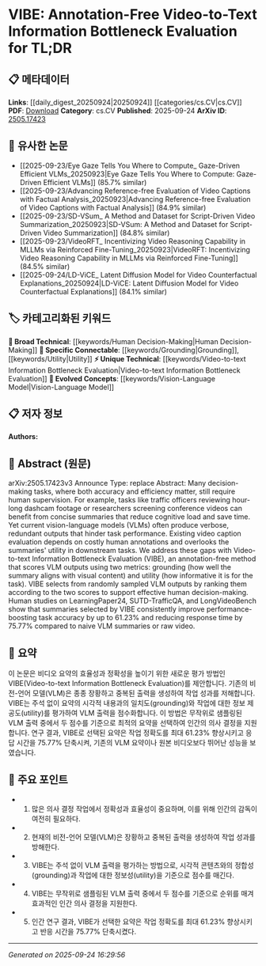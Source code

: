 <!-- KEYWORD_LINKING_METADATA:
{
  "processed_timestamp": "2025-09-24T16:29:56.117010",
  "vocabulary_version": "1.0",
  "selected_keywords": [
    "Vision-Language Model",
    "Video-to-text Information Bottleneck Evaluation",
    "Grounding",
    "Utility",
    "Human Decision-Making"
  ],
  "rejected_keywords": [],
  "similarity_scores": {
    "Vision-Language Model": 0.85,
    "Video-to-text Information Bottleneck Evaluation": 0.8,
    "Grounding": 0.78,
    "Utility": 0.77,
    "Human Decision-Making": 0.65
  },
  "extraction_method": "AI_prompt_based",
  "budget_applied": true,
  "candidates_json": {
    "candidates": [
      {
        "surface": "Vision-Language Models",
        "canonical": "Vision-Language Model",
        "aliases": [
          "VLM",
          "Vision-Language"
        ],
        "category": "evolved_concepts",
        "rationale": "Vision-Language Models are central to the paper's focus on video-to-text summarization, linking it to recent advancements in multimodal AI.",
        "novelty_score": 0.45,
        "connectivity_score": 0.88,
        "specificity_score": 0.7,
        "link_intent_score": 0.85
      },
      {
        "surface": "Video-to-text Information Bottleneck Evaluation",
        "canonical": "Video-to-text Information Bottleneck Evaluation",
        "aliases": [
          "VIBE"
        ],
        "category": "unique_technical",
        "rationale": "VIBE is a novel evaluation method introduced in the paper, crucial for understanding its contribution to video summarization.",
        "novelty_score": 0.95,
        "connectivity_score": 0.6,
        "specificity_score": 0.9,
        "link_intent_score": 0.8
      },
      {
        "surface": "Grounding",
        "canonical": "Grounding",
        "aliases": [
          "Alignment"
        ],
        "category": "specific_connectable",
        "rationale": "Grounding is a key metric for evaluating how well summaries align with visual content, essential for linking to evaluation methods.",
        "novelty_score": 0.5,
        "connectivity_score": 0.75,
        "specificity_score": 0.65,
        "link_intent_score": 0.78
      },
      {
        "surface": "Utility",
        "canonical": "Utility",
        "aliases": [
          "Informative Value"
        ],
        "category": "specific_connectable",
        "rationale": "Utility measures the informative value of summaries, linking it to task performance improvements.",
        "novelty_score": 0.48,
        "connectivity_score": 0.72,
        "specificity_score": 0.68,
        "link_intent_score": 0.77
      },
      {
        "surface": "Human Decision-Making",
        "canonical": "Human Decision-Making",
        "aliases": [
          "Decision Support"
        ],
        "category": "broad_technical",
        "rationale": "Human decision-making is a broad concept but central to the paper's goal of improving task performance through better summaries.",
        "novelty_score": 0.4,
        "connectivity_score": 0.7,
        "specificity_score": 0.6,
        "link_intent_score": 0.65
      }
    ],
    "ban_list_suggestions": [
      "method",
      "performance",
      "task"
    ]
  },
  "decisions": [
    {
      "candidate_surface": "Vision-Language Models",
      "resolved_canonical": "Vision-Language Model",
      "decision": "linked",
      "scores": {
        "novelty": 0.45,
        "connectivity": 0.88,
        "specificity": 0.7,
        "link_intent": 0.85
      }
    },
    {
      "candidate_surface": "Video-to-text Information Bottleneck Evaluation",
      "resolved_canonical": "Video-to-text Information Bottleneck Evaluation",
      "decision": "linked",
      "scores": {
        "novelty": 0.95,
        "connectivity": 0.6,
        "specificity": 0.9,
        "link_intent": 0.8
      }
    },
    {
      "candidate_surface": "Grounding",
      "resolved_canonical": "Grounding",
      "decision": "linked",
      "scores": {
        "novelty": 0.5,
        "connectivity": 0.75,
        "specificity": 0.65,
        "link_intent": 0.78
      }
    },
    {
      "candidate_surface": "Utility",
      "resolved_canonical": "Utility",
      "decision": "linked",
      "scores": {
        "novelty": 0.48,
        "connectivity": 0.72,
        "specificity": 0.68,
        "link_intent": 0.77
      }
    },
    {
      "candidate_surface": "Human Decision-Making",
      "resolved_canonical": "Human Decision-Making",
      "decision": "linked",
      "scores": {
        "novelty": 0.4,
        "connectivity": 0.7,
        "specificity": 0.6,
        "link_intent": 0.65
      }
    }
  ]
}
-->

# VIBE: Annotation-Free Video-to-Text Information Bottleneck Evaluation for TL;DR

## 📋 메타데이터

**Links**: [[daily_digest_20250924|20250924]] [[categories/cs.CV|cs.CV]]
**PDF**: [Download](https://arxiv.org/pdf/2505.17423.pdf)
**Category**: cs.CV
**Published**: 2025-09-24
**ArXiv ID**: [2505.17423](https://arxiv.org/abs/2505.17423)

## 🔗 유사한 논문
- [[2025-09-23/Eye Gaze Tells You Where to Compute_ Gaze-Driven Efficient VLMs_20250923|Eye Gaze Tells You Where to Compute: Gaze-Driven Efficient VLMs]] (85.7% similar)
- [[2025-09-23/Advancing Reference-free Evaluation of Video Captions with Factual Analysis_20250923|Advancing Reference-free Evaluation of Video Captions with Factual Analysis]] (84.9% similar)
- [[2025-09-23/SD-VSum_ A Method and Dataset for Script-Driven Video Summarization_20250923|SD-VSum: A Method and Dataset for Script-Driven Video Summarization]] (84.8% similar)
- [[2025-09-23/VideoRFT_ Incentivizing Video Reasoning Capability in MLLMs via Reinforced Fine-Tuning_20250923|VideoRFT: Incentivizing Video Reasoning Capability in MLLMs via Reinforced Fine-Tuning]] (84.5% similar)
- [[2025-09-24/LD-ViCE_ Latent Diffusion Model for Video Counterfactual Explanations_20250924|LD-ViCE: Latent Diffusion Model for Video Counterfactual Explanations]] (84.1% similar)

## 🏷️ 카테고리화된 키워드
**🧠 Broad Technical**: [[keywords/Human Decision-Making|Human Decision-Making]]
**🔗 Specific Connectable**: [[keywords/Grounding|Grounding]], [[keywords/Utility|Utility]]
**⚡ Unique Technical**: [[keywords/Video-to-text Information Bottleneck Evaluation|Video-to-text Information Bottleneck Evaluation]]
**🚀 Evolved Concepts**: [[keywords/Vision-Language Model|Vision-Language Model]]

## 📋 저자 정보

**Authors:** 

## 📄 Abstract (원문)

arXiv:2505.17423v3 Announce Type: replace 
Abstract: Many decision-making tasks, where both accuracy and efficiency matter, still require human supervision. For example, tasks like traffic officers reviewing hour-long dashcam footage or researchers screening conference videos can benefit from concise summaries that reduce cognitive load and save time. Yet current vision-language models (VLMs) often produce verbose, redundant outputs that hinder task performance. Existing video caption evaluation depends on costly human annotations and overlooks the summaries' utility in downstream tasks. We address these gaps with Video-to-text Information Bottleneck Evaluation (VIBE), an annotation-free method that scores VLM outputs using two metrics: grounding (how well the summary aligns with visual content) and utility (how informative it is for the task). VIBE selects from randomly sampled VLM outputs by ranking them according to the two scores to support effective human decision-making. Human studies on LearningPaper24, SUTD-TrafficQA, and LongVideoBench show that summaries selected by VIBE consistently improve performance-boosting task accuracy by up to 61.23% and reducing response time by 75.77% compared to naive VLM summaries or raw video.

## 📝 요약

이 논문은 비디오 요약의 효율성과 정확성을 높이기 위한 새로운 평가 방법인 VIBE(Video-to-text Information Bottleneck Evaluation)를 제안합니다. 기존의 비전-언어 모델(VLM)은 종종 장황하고 중복된 출력을 생성하여 작업 성과를 저해합니다. VIBE는 주석 없이 요약의 시각적 내용과의 일치도(grounding)와 작업에 대한 정보 제공도(utility)를 평가하여 VLM 출력을 점수화합니다. 이 방법은 무작위로 샘플링된 VLM 출력 중에서 두 점수를 기준으로 최적의 요약을 선택하여 인간의 의사 결정을 지원합니다. 연구 결과, VIBE로 선택된 요약은 작업 정확도를 최대 61.23% 향상시키고 응답 시간을 75.77% 단축시켜, 기존의 VLM 요약이나 원본 비디오보다 뛰어난 성능을 보였습니다.

## 🎯 주요 포인트

- 1. 많은 의사 결정 작업에서 정확성과 효율성이 중요하며, 이를 위해 인간의 감독이 여전히 필요하다.
- 2. 현재의 비전-언어 모델(VLM)은 장황하고 중복된 출력을 생성하여 작업 성과를 방해한다.
- 3. VIBE는 주석 없이 VLM 출력을 평가하는 방법으로, 시각적 콘텐츠와의 정합성(grounding)과 작업에 대한 정보성(utility)을 기준으로 점수를 매긴다.
- 4. VIBE는 무작위로 샘플링된 VLM 출력 중에서 두 점수를 기준으로 순위를 매겨 효과적인 인간 의사 결정을 지원한다.
- 5. 인간 연구 결과, VIBE가 선택한 요약은 작업 정확도를 최대 61.23% 향상시키고 반응 시간을 75.77% 단축시켰다.


---

*Generated on 2025-09-24 16:29:56*